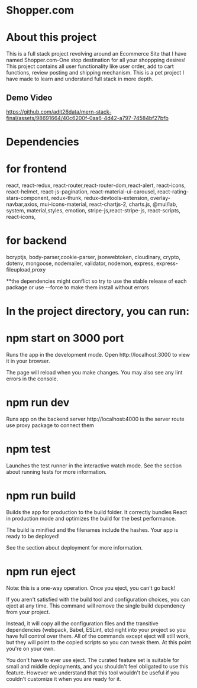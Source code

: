 # Shopper.com
# About this project
This is a full stack project revolving around an Ecommerce Site that I have named Shopper.com-One stop destination for all your shoppping desires!
This project contains all user functionality like user order, add to cart functions, review posting and shipping mechanism. This is a pet project I have made to learn and understand full stack in more depth.

## Demo Video

https://github.com/adit26data/mern-stack-final/assets/98691664/40c6200f-0aa6-4d42-a797-74584bf27bfb


# Dependencies
# for frontend
react, react-redux, react-router,react-router-dom,react-alert, react-icons, react-helmet, react-js-pagination, react-material-ui-carousel, react-rating-stars-component, redux-thunk, redux-devtools-extension, overlay-navbar,axios, mui-icons-material, react-chartjs-2, charts.js, @mui/lab, system, material,styles, emotion, stripe-js,react-stripe-js, react-scripts, react-icons, 

# for backend
bcryptjs, body-parser,cookie-parser, jsonwebtoken, cloudinary, crypto, dotenv, mongoose, nodemailer, validator, nodemon, express, express-fileupload,proxy

**the dependencies might conflict so try to use the stable release of each package or use --force to make them install without errors

# In the project directory, you can run:

# npm start on 3000 port
Runs the app in the development mode.
Open http://localhost:3000 to view it in your browser.

The page will reload when you make changes.
You may also see any lint errors in the console.

# npm run dev
Runs app on the backend server
http://localhost:4000 is the server route
use proxy package to connect them

# npm test
Launches the test runner in the interactive watch mode.
See the section about running tests for more information.

# npm run build
Builds the app for production to the build folder.
It correctly bundles React in production mode and optimizes the build for the best performance.

The build is minified and the filenames include the hashes.
Your app is ready to be deployed!

See the section about deployment for more information.

# npm run eject
Note: this is a one-way operation. Once you eject, you can't go back!

If you aren't satisfied with the build tool and configuration choices, you can eject at any time. This command will remove the single build dependency from your project.

Instead, it will copy all the configuration files and the transitive dependencies (webpack, Babel, ESLint, etc) right into your project so you have full control over them. All of the commands except eject will still work, but they will point to the copied scripts so you can tweak them. At this point you're on your own.

You don't have to ever use eject. The curated feature set is suitable for small and middle deployments, and you shouldn't feel obligated to use this feature. However we understand that this tool wouldn't be useful if you couldn't customize it when you are ready for it.
